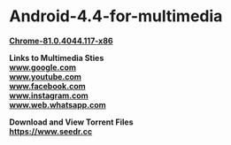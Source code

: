 # Android-4.4-for-multimedia

<a href="https://www.apkmirror.com/apk/google-inc/chrome/chrome-81-0-4044-117-release/google-chrome-fast-secure-81-0-4044-117-4-android-apk-download/">
 <b> Chrome-81.0.4044.117-x86<b>
 </a>
<br>


<b> Links to Multimedia Sties  </b>  <br>
www.google.com <br>
www.youtube.com <br>
www.facebook.com <br>
www.instagram.com <br>
www.web.whatsapp.com <br>

<b> Download and View Torrent Files </b> <br>
https://www.seedr.cc <br>

